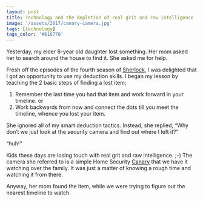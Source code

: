 ```yaml
---
layout: post
title: Technology and the depletion of real grit and raw intelligence
image: '/assets/2017/canary-camera.jpg'
tags: [technology]
tags_color: '#618770'
---
```


Yesterday, my elder 8-year old daughter lost something. Her mom asked her to search around the house to find it. She asked me for help.

Fresh off the episodes of the fourth season of [Sherlock](http://www.imdb.com/title/tt1475582/), I was delighted that I got an opportunity to use my deduction skills. I began my lesson by teaching the 2 basic steps of finding a lost item;

1. Remember the last time you had that item and work forward in your timeline. or
2. Work backwards from now and connect the dots till you meet the timeline, whence you lost your item.

She ignored all of my smart deduction tactics. Instead, she replied, “Why don’t we just look at the security camera and find out where I left it?”

“huh!”

Kids these days are losing touch with real grit and raw intelligence. ;-)
The camera she referred to is a simple Home Security [Canary](https://canary.is/) that we have it watching over the family. It was just a matter of knowing a rough time and watching it from there.

Anyway, her mom found the item, while we were trying to figure out the nearest timeline to watch.
